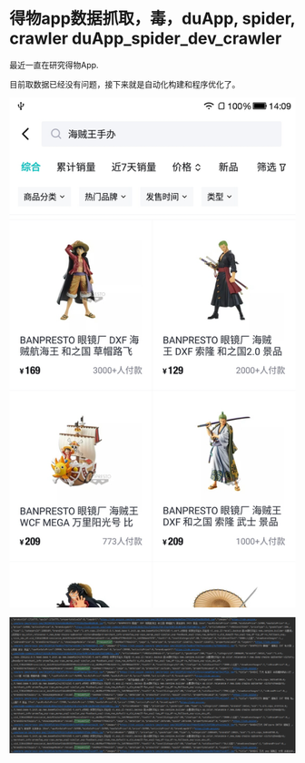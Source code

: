 # 得物app数据抓取，毒，duApp, spider, crawler duApp_spider_dev_crawler




最近一直在研究得物App.

目前取数据已经没有问题，接下来就是自动化构建和程序优化了。

![](demo/demo01.jpg)

![](demo/demo02.png)
